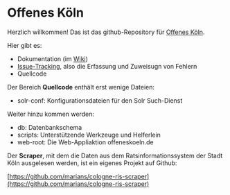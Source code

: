 # Offenes Köln

Herzlich willkommen! Das ist das github-Repository für [Offenes Köln](http://offeneskoeln.de/).

Hier gibt es:

- Dokumentation (im [Wiki](https://github.com/marians/offeneskoeln/wiki))
- [Issue-Tracking](https://github.com/marians/offeneskoeln/issues), also die Erfassung und Zuweisugn von Fehlern
- Quellcode

Der Bereich **Quellcode** enthält erst wenige Dateien:

- solr-conf: Konfigurationsdateien für den Solr Such-Dienst

Weiter hinzu kommen werden:

- db: Datenbankschema
- scripts: Unterstützende Werkzeuge und Helferlein
- web-root: Die Web-Appliaktion offeneskoeln.de

Der **Scraper**, mit dem die Daten aus dem Ratsinformationssystem der Stadt Köln ausgelesen werden, ist ein eigenes Projekt auf Github:

[https://github.com/marians/cologne-ris-scraper](https://github.com/marians/cologne-ris-scraper)